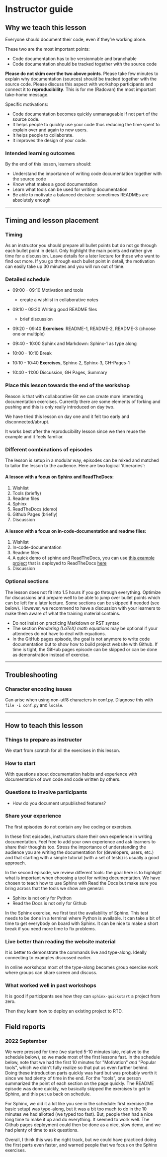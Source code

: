 # Instructor guide


## Why we teach this lesson

Everyone should document their code, even if they’re working alone.

These two are the most important points:
- Code documentation has to be versionnable and branchable
- Code documentation should be tracked together with the source code

**Please do not skim over the two above points**. Please take few minutes to
explain why documentation (sources) should be tracked together with the source
code.  Please discuss this aspect with workshop participants and connect it to
**reproducibility**. This is for me (Radovan) the most important take-home
message.

Specific motivations:

- Code documentation becomes quickly unmanageable if not part of the source code.
- It helps people to quickly use your code thus reducing the time spent to explain over and again to new users.
- It helps people to collaborate.
- It improves the design of your code.


### Intended learning outcomes

By the end of this lesson, learners should:
- Understand the importance of writing code documentation together with the source code
- Know what makes a good documentation
- Learn what tools can be used for writing documentation
- Be able to motivate a balanced decision: sometimes READMEs are absolutely enough

---

## Timing and lesson placement

### Timing

As an instructor you should prepare all bullet points
but do not go through each bullet point in detail. Only highlight
the main points and rather give time for a discussion. Leave details for a later
lecture for those who want to find out more. If you go through each bullet point
in detail, the motivation can easily take up 30 minutes and you will run out
of time.


### Detailed schedule

- 09:00 - 09:10 Motivation and tools
  - create a wishlist in collaborative notes
- 09:10 - 09:20 Writing good README files
  - brief discussion
- 09:20 - 09:40 **Exercises**: README-1, README-2, README-3 (choose one or multiple)
- 09:40 - 10:00 Sphinx and Markdown: Sphinx-1 as type along

- 10:00 - 10:10 Break

- 10:10 - 10:40 **Exercises**, Sphinx-2, Sphinx-3, GH-Pages-1
- 10:40 - 11:00 Discussion, GH Pages, Summary


### Place this lesson towards the end of the workshop

Reason is that with collaborative Git we can create more interesting
documentation exercises. Currently there are some elements of forking and
pushing and this is only really introduced on day two.

We have tried this lesson on day one and it felt too early and disconnected/abrupt.

It works best after the reproducibility lesson since we then reuse the example
and it feels familiar.

### Different combinations of episodes
The lesson is setup in a modular way, episodes can be mixed and matched to tailor
the lesson to the audience. Here are two logical 'itineraries':

#### A lesson with a focus on Sphinx and ReadTheDocs:
1. Wishlist
2. Tools (briefly)
3. Readme files
4. Sphinx
5. ReadTheDocs (demo)
6. Github Pages (briefly)
7. Discussion

#### A lesson with a focus on in-code-documentation and readme files:
1. Wishlist
2. In-code-documentation
3. Readme files
4. A quick demo of sphinx and ReadTheDocs, you can use [this example project](https://github.com/escience-academy/coderefinery-documentation-example-project)
that is deployed to ReadTheDocs [here](https://temperature-analysis-of-excel-files.readthedocs.io/en/latest/)
5. Discussion

### Optional sections

The lesson does not fit into 1.5 hours if you go through everything. Optimize for
discussions and prepare well to be able to jump over bullet points which
can be left for a later lecture. Some sections can be skipped if needed (see below). However, we recommend to have a
discussion with your learners to make them aware of what the training material contains.

- Do not insist on practicing Markdown or RST syntax
- The section *Rendering (LaTeX) math equations* may be optional if your
  attendees do not have to deal with equations.
- In the GitHub pages episode, the
  goal is not anymore to write code documentation but to show how to build
  project website with Github.  If time is tight, the GitHub pages episode can be
  skipped or can be done as demonstration instead of exercise.

---

## Troubleshooting


### Character encoding issues

Can arise when using non-utf8 characters in conf.py. Diagnose this with ``file -i conf.py``
and ``locale``.

---

## How to teach this lesson


### Things to prepare as instructor

We start from scratch for all the exercises in this lesson.


### How to start

With questions about documentation habits and experience with documentation
of own code and code written by others.


### Questions to involve participants

- How do you document unpublished features?


### Share your experience

The first episodes do not contain any live coding or exercises.

In these first episodes, instructors share their own experience in writing
documentation. Feel free to add your own experience and ask learners to share
their thoughts too.  Stress the importance of understanding the audience you
are writing the documentation for (developers, users, etc.) and that starting
with a simple tutorial (with a set of tests) is usually a good approach.

In the second episode, we review different tools: the goal here is to highlight
what is important when choosing a tool for writing documentation. We have
chosen to teach how to use Sphinx with Read the Docs but make sure you bring
across that the tools we show are general:
- Sphinx is not only for Python
- Read the Docs is not only for Github

In the Sphinx exercise, we first test the availability of Sphinx. This test
needs to be done in a terminal where Python is available. It can take a bit of
time to get everybody on board with Sphinx.  It can be nice to make a short
break if you need more time to fix problems.


### Live better than reading the website material

It is better to demonstrate the commands live and type-along. Ideally connecting
to examples discussed earlier.

In online workshops most of the type-along becomes group exercise work where groups
can share screen and discuss.


### What worked well in past workshops

It is good if participants see how they can `sphinx-quickstart` a project from
zero.

Then they learn how to deploy an existing project to RTD.

## Field reports

### 2022 September

We were pressed for time (we started 5-10 minutes late, relative to
the schedule below), so we made most of the first lessons fast.  In
the schedule below, note that we had the first 10 minutes for
"Motivation" *and* "Popular tools", which we didn't fully realize so
that put us even further behind.  Doing these introduction
parts quickly was hard but was probably worth it since we had plenty
of time in the end.  For the "tools", one person summarized the point
of each section on the page quickly.  The README episode was done
quickly, we basically skipped the exercises to get to Sphinx, and this
put us back on schedule.

For Sphinx, we did it a lot like you see in the schedule: first
exercise (the basic setup) was type-along, but it was a bit too much
to do in the 10 minutes we had allotted (we typed too fast).  But,
people then had a nice long time to make it up and do everything.  It
seemed to work well.  The Github pages deployment could then be done
as a nice, slow demo, and we had plenty of time to ask questions.

Overall, I think this was the right track, but we could have practiced
doing the first parts even faster, and warned people that we focus on
the Sphinx exercises.
